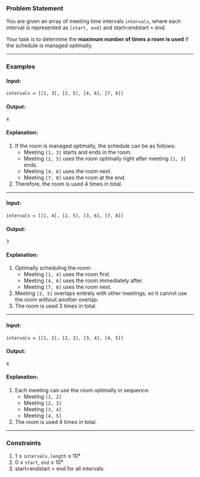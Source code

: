 ### **Problem Statement**

You are given an array of meeting time intervals `intervals`, where each interval is represented as `[start, end]` and start<endstart < end.

Your task is to determine the **maximum number of times a room is used** if the schedule is managed optimally.

---
### **Examples**

#### Input:

```plaintext
intervals = [[1, 3], [2, 5], [4, 6], [7, 8]]
```

#### Output:

```plaintext
4
```

#### Explanation:

1. If the room is managed optimally, the schedule can be as follows:
    - Meeting `[1, 3]` starts and ends in the room.
    - Meeting `[2, 5]` uses the room optimally right after meeting `[1, 3]` ends.
    - Meeting `[4, 6]` uses the room next.
    - Meeting `[7, 8]` uses the room at the end.
2. Therefore, the room is used 4 times in total.

---

#### Input:

```plaintext
intervals = [[1, 4], [2, 5], [3, 6], [7, 8]]
```

#### Output:

```plaintext
3
```

#### Explanation:

1. Optimally scheduling the room:
    - Meeting `[1, 4]` uses the room first.
    - Meeting `[4, 6]` uses the room immediately after.
    - Meeting `[7, 8]` uses the room next.
2. Meeting `[2, 5]` overlaps entirely with other meetings, so it cannot use the room without another overlap.
3. The room is used 3 times in total.

---

#### Input:

```plaintext
intervals = [[1, 2], [2, 3], [3, 4], [4, 5]]
```

#### Output:

```plaintext
4
```

#### Explanation:

1. Each meeting can use the room optimally in sequence:
    - Meeting `[1, 2]`
    - Meeting `[2, 3]`
    - Meeting `[3, 4]`
    - Meeting `[4, 5]`
2. The room is used 4 times in total.

---

### **Constraints**

1. 1 ≤ `intervals.length` ≤ 10⁴
2. 0 ≤ `start`, `end` ≤ 10⁵
3. start<endstart < end for all intervals.
